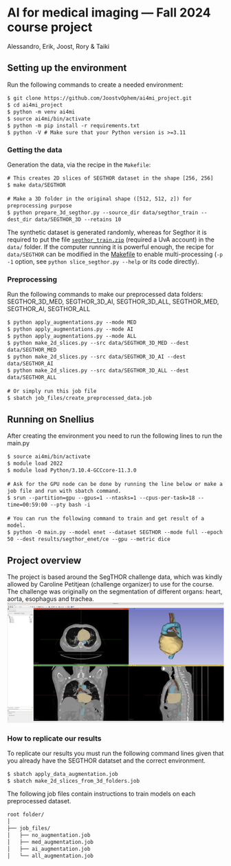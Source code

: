 # AI for medical imaging — Fall 2024 course project

Alessandro, Erik, Joost, Rory & Taiki

## Setting up the environment
Run the following commands to create a needed environment:
```
$ git clone https://github.com/JoostvOphem/ai4mi_project.git 
$ cd ai4mi_project
$ python -m venv ai4mi
$ source ai4mi/bin/activate
$ python -m pip install -r requirements.txt
$ python -V # Make sure that your Python version is >=3.11
```

### Getting the data
Generation the data, via the recipe in the `Makefile`:
```
# This creates 2D slices of SEGTHOR dataset in the shape [256, 256]
$ make data/SEGTHOR

# Make a 3D folder in the original shape ([512, 512, z]) for preprocessing purpose
$ python prepare_3d_segthor.py --source_dir data/segthor_train --dest_dir data/SEGTHOR_3D --retains 10
```

The synthetic dataset is generated randomly, whereas for Segthor it is required to put the file [`segthor_train.zip`](https://amsuni-my.sharepoint.com/:u:/g/personal/h_t_g_kervadec_uva_nl/EfMdFte7pExAnPwt4tYUcxcBbJJO8dqxJP9r-5pm9M_ARw?e=ZNdjee) (required a UvA account) in the `data/` folder. If the computer running it is powerful enough, the recipe for `data/SEGTHOR` can be modified in the [Makefile](Makefile) to enable multi-processing (`-p -1` option, see `python slice_segthor.py --help` or its code directly).

### Preprocessing
Run the following commands to make our preprocessed data folders: SEGTHOR_3D_MED, SEGTHOR_3D_AI, SEGTHOR_3D_ALL, SEGTHOR_MED, SEGTHOR_AI, SEGTHOR_ALL
```
$ python apply_augmentations.py --mode MED
$ python apply_augmentations.py --mode AI
$ python apply_augmentations.py --mode ALL
$ python make_2d_slices.py --src data/SEGTHOR_3D_MED --dest data/SEGTHOR_MED
$ python make_2d_slices.py --src data/SEGTHOR_3D_AI --dest data/SEGTHOR_AI
$ python make_2d_slices.py --src data/SEGTHOR_3D_ALL --dest data/SEGTHOR_ALL

# Or simply run this job file
$ sbatch job_files/create_preprocessed_data.job
```

## Running on Snellius
After creating the environment you need to run the following lines to run the main.py

```
$ source ai4mi/bin/activate
$ module load 2022
$ module load Python/3.10.4-GCCcore-11.3.0

# Ask for the GPU node can be done by running the line below or make a job file and run with sbatch command.
$ srun --partition=gpu --gpus=1 --ntasks=1 --cpus-per-task=18 --time=00:59:00 --pty bash -i

# You can run the following command to train and get result of a model.
$ python -O main.py --model enet --dataset SEGTHOR --mode full --epoch 50 --dest results/segthor_enet/ce --gpu --metric dice
```


## Project overview
The project is based around the SegTHOR challenge data, which was kindly allowed by Caroline Petitjean (challenge organizer) to use for the course. The challenge was originally on the segmentation of different organs: heart, aorta, esophagus and trachea.
![Segthor Overview](segthor_overview.png)


### How to replicate our results
To replicate our results you must run the following command lines given that you already have the SEGTHOR datatset and the correct environment.
```
$ sbatch apply_data_augmentation.job
$ sbatch make_2d_slices_from_3d_folders.job
```

The following job files contain instructions to train models on each preprocessed dataset.
```
root folder/
│
├── job_files/
│   ├── no_augmentation.job
│   ├── med_augmentation.job
│   ├── ai_augmentation.job
│   └── all_augmentation.job
```